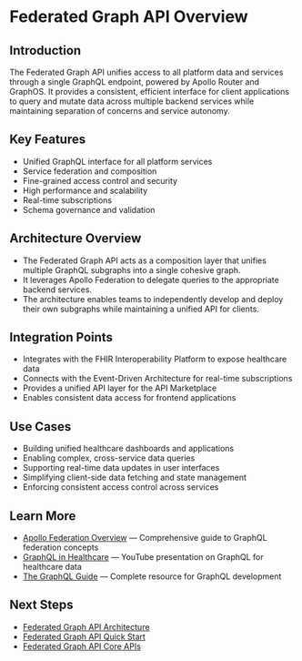 # Federated Graph API Overview

## Introduction
The Federated Graph API unifies access to all platform data and services through a single GraphQL endpoint, powered by Apollo Router and GraphOS. It provides a consistent, efficient interface for client applications to query and mutate data across multiple backend services while maintaining separation of concerns and service autonomy.

## Key Features
- Unified GraphQL interface for all platform services
- Service federation and composition
- Fine-grained access control and security
- High performance and scalability
- Real-time subscriptions
- Schema governance and validation

## Architecture Overview
- The Federated Graph API acts as a composition layer that unifies multiple GraphQL subgraphs into a single cohesive graph.
- It leverages Apollo Federation to delegate queries to the appropriate backend services.
- The architecture enables teams to independently develop and deploy their own subgraphs while maintaining a unified API for clients.

## Integration Points
- Integrates with the FHIR Interoperability Platform to expose healthcare data
- Connects with the Event-Driven Architecture for real-time subscriptions
- Provides a unified API layer for the API Marketplace
- Enables consistent data access for frontend applications

## Use Cases
- Building unified healthcare dashboards and applications
- Enabling complex, cross-service data queries
- Supporting real-time data updates in user interfaces
- Simplifying client-side data fetching and state management
- Enforcing consistent access control across services

## Learn More
- [Apollo Federation Overview](https://www.apollographql.com/docs/federation/) — Comprehensive guide to GraphQL federation concepts
- [GraphQL in Healthcare](https://www.youtube.com/watch?v=nCWE6eonL7k) — YouTube presentation on GraphQL for healthcare data
- [The GraphQL Guide](https://graphql.guide/) — Complete resource for GraphQL development

## Next Steps
- [Federated Graph API Architecture](./architecture.md)
- [Federated Graph API Quick Start](./quick-start.md)
- [Federated Graph API Core APIs](../02-core-functionality/core-apis.md)

